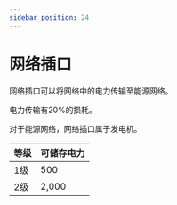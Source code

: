 ```yaml
---
sidebar_position: 24
---
```


# 网络插口

网络插口可以将网络中的电力传输至能源网络。

电力传输有20%的损耗。

对于能源网络，网络插口属于发电机。

| 等级 | 可储存电力 |
| --- | ------- |
| 1级 | 500 |
| 2级 | 2,000 |

